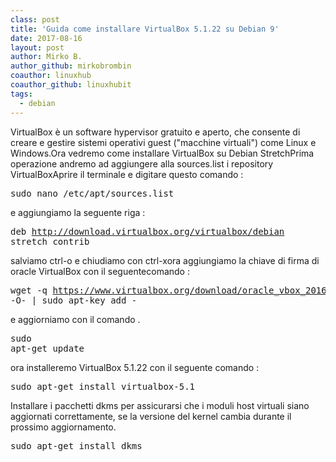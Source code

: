 ```yaml
---
class: post
title: 'Guida come installare VirtualBox 5.1.22 su Debian 9'
date: 2017-08-16
layout: post
author: Mirko B.
author_github: mirkobrombin
coauthor: linuxhub
coauthor_github: linuxhubit
tags:
  - debian
---
```

VirtualBox è un software hypervisor gratuito e aperto, che consente di creare e gestire sistemi operativi guest ("macchine virtuali") come Linux e Windows.Ora vedremo come installare VirtualBox su Debian StretchPrima operazione andremo ad aggiungere alla sources.list i repository VirtualBoxAprire il terminale e digitare questo comando :<pre>sudo nano /etc/apt/sources.list</pre>e aggiungiamo la seguente riga :<pre>deb http://download.virtualbox.org/virtualbox/debian stretch contrib</pre>salviamo ctrl-o e chiudiamo con ctrl-xora aggiungiamo la chiave di firma di oracle VirtualBox con il seguentecomando :<pre>wget -q https://www.virtualbox.org/download/oracle_vbox_2016.asc -O- | sudo apt-key add -</pre>e aggiorniamo con il comando .<pre>sudo apt-get update</pre>ora installeremo VirtualBox 5.1.22 con il seguente comando :<pre>sudo apt-get install virtualbox-5.1</pre>Installare i pacchetti dkms per assicurarsi che i moduli host virtuali siano aggiornati correttamente, se la versione del kernel cambia durante il prossimo aggiornamento.<pre>sudo apt-get install dkms</pre>